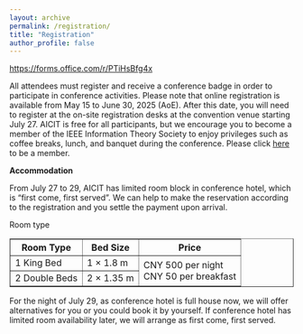 ```yaml
---
layout: archive
permalink: /registration/
title: "Registration"
author_profile: false
---
```



<a href="https://forms.office.com/r/PTiHsBfg4x" target="_blank">https://forms.office.com/r/PTiHsBfg4x</a>

All attendees must register and receive a conference badge in order to participate in conference activities. Please note that online registration is available from May 15 to June 30, 2025 (AoE). After this date, you will need to register at the on-site registration desks at the convention venue starting July 27. AICIT is free for all participants, but we encourage you to become a member of the IEEE Information Theory Society to enjoy privileges such as coffee breaks, lunch, and banquet during the conference. Please click <a href="https://www.ieee.org/membership-catalog/productdetail/showProductDetailPage.html?product=MEMIT012&searchResults=Y" target="_blank">here</a> to be a member.

**Accommodation**

From July 27 to 29, AICIT has limited room block in conference hotel, which is “first come, first served”. We can help to make the reservation according to the registration and you settle the payment upon arrival.

Room type

<table border="1" cellpadding="8" cellspacing="0">
  <thead>
    <tr>
      <th>Room Type</th>
      <th>Bed Size</th>
      <th>Price</th>
    </tr>
  </thead>
  <tbody>
    <tr>
      <td>1 King Bed</td>
      <td>1 × 1.8 m</td>
      <td rowspan="2">
        CNY 500 per night<br>
        CNY 50 per breakfast
      </td>
    </tr>
    <tr>
      <td>2 Double Beds</td>
      <td>2 × 1.35 m</td>
    </tr>
  </tbody>
</table>


For the night of July 29, as conference hotel is full house now, we will offer alternatives for you or you could book it by yourself. If conference hotel has limited room availability later, we will arrange as first come, first served.

